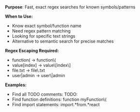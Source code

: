 **Purpose**: Fast, exact regex searches for known symbols/patterns

**When to Use:**
- Know exact symbol/function name
- Need regex pattern matching
- Looking for specific text strings
- Alternative to semantic search for precise matches

**Regex Escaping Required:**
- function( → function\\(
- value[index] → value\\[index\\]  
- file.txt → file\\.txt
- user|admin → user\\|admin

**Examples:**
- Find all TODO comments: TODO:
- Find function definitions: function myFunction\\(
- Find import statements: import.*from.*react